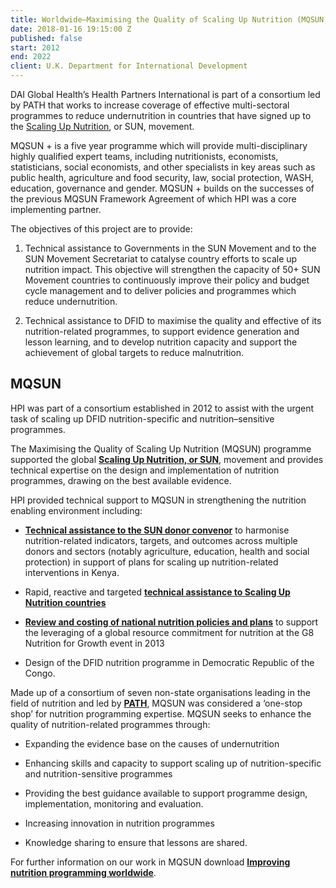 ```yaml
---
title: Worldwide—Maximising the Quality of Scaling Up Nutrition (MQSUN, MQSUN +) Framework
date: 2018-01-16 19:15:00 Z
published: false
start: 2012
end: 2022
client: U.K. Department for International Development
---
```


DAI Global Health’s Health Partners International is part of a consortium led by PATH that works to increase coverage of effective multi-sectoral programmes to reduce undernutrition in countries that have signed up to the [Scaling Up Nutrition](http://scalingupnutrition.org), or SUN, movement.

MQSUN \+ is a five year programme which will provide multi-disciplinary highly qualified expert teams, including nutritionists, economists, statisticians, social economists, and other specialists in key areas such as public health, agriculture and food security, law, social protection, WASH, education, governance and gender. MQSUN \+ builds on the successes of the previous MQSUN Framework Agreement of which HPI was a core implementing partner.

The objectives of this project are to provide:

1. Technical assistance to Governments in the SUN Movement and to the SUN Movement Secretariat to catalyse country efforts to scale up nutrition impact. This objective will strengthen the capacity of 50\+ SUN Movement countries to continuously improve their policy and budget cycle management and to deliver policies and programmes which reduce undernutrition.

2. Technical assistance to DFID to maximise the quality and effective of its nutrition-related programmes, to support evidence generation and lesson learning, and to develop nutrition capacity and support the achievement of global targets to reduce malnutrition.

## MQSUN

HPI was part of a consortium established in 2012 to assist with the urgent task of scaling up DFID nutrition-specific and nutrition–sensitive programmes.

The Maximising the Quality of Scaling Up Nutrition (MQSUN) programme supported the global **[Scaling Up Nutrition, or SUN](http://scalingupnutrition.org/)**, movement and provides technical expertise on the design and implementation of nutrition programmes, drawing on the best available evidence.

HPI provided technical support to MQSUN in strengthening the nutrition enabling environment including:

* **[Technical assistance to the SUN donor convenor](http://healthpartners-int.co.uk/our-projects/support-to-scaling-up-nutrition-donor-convenor-kenya/)** to harmonise nutrition-related indicators, targets, and outcomes across multiple donors and sectors (notably agriculture, education, health and social protection) in support of plans for scaling up nutrition-related interventions in Kenya.

* Rapid, reactive and targeted **[technical assistance to Scaling Up Nutrition countries](http://healthpartners-int.co.uk/our-projects/technical-assistance-to-scaling-up-nutrition-countries/)**

* **[Review and costing of national nutrition policies and plans](http://healthpartners-int.co.uk/our-projects/review-costing-of-nutrition-policies-plans/)** to support the leveraging of a global resource commitment for nutrition at the G8 Nutrition for Growth event in 2013

* Design of the DFID nutrition programme in Democratic Republic of the Congo.

Made up of a consortium of seven non-state organisations leading in the field of nutrition and led by **[PATH](http://www.path.org/)**, MQSUN was considered a ‘one-stop shop’ for nutrition programming expertise. MQSUN seeks to enhance the quality of nutrition-related programmes through:

* Expanding the evidence base on the causes of undernutrition

* Enhancing skills and capacity to support scaling up of nutrition-specific and nutrition-sensitive programmes

* Providing the best guidance available to support programme design, implementation, monitoring and evaluation.

* Increasing innovation in nutrition programmes

* Knowledge sharing to ensure that lessons are shared.

For further information on our work in MQSUN download **[Improving nutrition programming worldwide](http://resources.healthpartners-int.co.uk/resource/improving-nutrition-programming-worldwide-mqsun/)**.